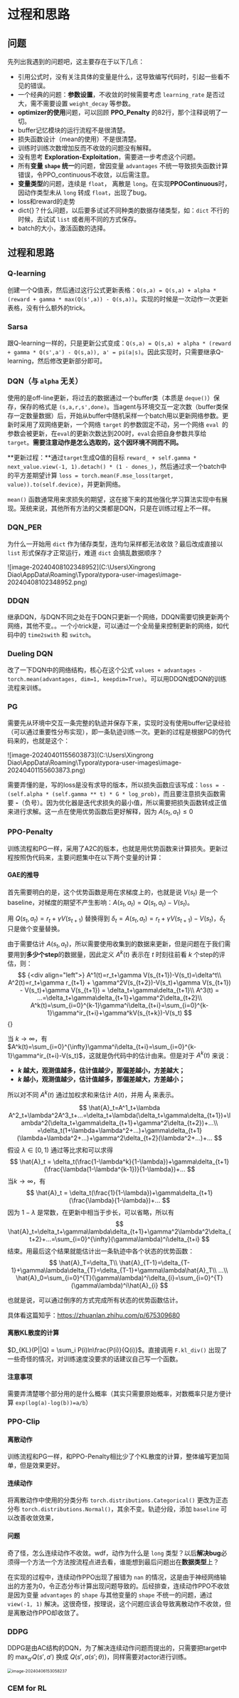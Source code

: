 # 过程和思路

## 问题

先列出我遇到的问题吧，这主要存在于以下几点：

- 引用公式时，没有关注具体的变量是什么，这导致编写代码时，引起一些看不见的错误。
- 一个经典的问题：**参数设置**，不收敛的时候需要考虑 `learning_rate` 是否过大，需不需要设置 `weight_decay` 等参数。
- **optimizer的使用**问题，可以回顾 **PPO_Penalty** 的82行，那个注释说明了一切。
- buffer记忆模块的运行流程不是很清楚。
- 损失函数设计（mean的使用）不是很清楚。
- 训练时训练次数增加反而不收敛的问题没有解释。
- 没有思考 **Exploration-Exploitation**，需要进一步考虑这个问题。
- 所有**变量 `shape` 统一**的问题，曾因变量 `advantages` 不统一导致损失函数计算错误，令PPO_continuous不收敛，以后需注意。
- **变量类型**的问题，连续是 `float`， 离散是 `long`。在实现**PPOContinuous**时，因动作类型未从 `long` 转成 `float`，出现了bug。
- loss和reward的走势
- dict{}？什么问题，以后要多试试不同种类的数据存储类型，如：`dict` 不行的时候，去试试 `list` 或者用不同的方式保存。
- batch的大小，激活函数的选择。

## 过程和思路

### Q-learning

创建一个Q值表，然后通过这行公式更新表格：`Q(s,a) = Q(s,a) + alpha * (reward + gamma * max(Q(s',a)) - Q(s,a))`。实现的时候是一次动作一次更新表格，没有什么额外的trick。

### Sarsa

跟Q-learning一样的，只是更新公式变成：`Q(s,a) = Q(s,a) + alpha * (reward + gamma * Q(s',a') - Q(s,a)), a' = pi(a|s)`。因此实现时，只需要继承Q-learning，然后修改更新部分即可。

### DQN（与 `alpha` 无关）

使用的是off-line更新，将过去的数据通过一个buffer类（本质是 `deque()`）保存，保存的格式是 `(s,a,r,s',done)`。当agent与环境交互一定次数（buffer类保存一定数量数据）后，开始从buffer中随机采样一个batch用以更新网络参数。更新时采用了双网络更新，一个网络 `target` 的参数固定不动，另一个网络 `eval `的参数会被更新，在`eval`的更新次数达到200时，`eval`会把自身参数共享给`target`。**需要注意动作是怎么选取的，这个因环境不同而不同。**

**更新过程：**通过`target`生成Q值的目标 `reward_ + self.gamma * next_value.view(-1, 1).detach() * (1 - dones_)`，然后通过求一个batch中的平方差期望计算 `loss = torch.mean(F.mse_loss(target, value)).to(self.device)`，并更新网络。

`mean()` 函数通常用来求损失的期望，这在接下来的其他强化学习算法实现中有展现。笼统来说，其他所有方法的父类都是DQN，只是在训练过程上不一样。

### DQN_PER

为什么一开始用 `dict` 作为储存类型，连均匀采样都无法收敛？最后改成直接以 `list` 形式保存才正常运行，难道 `dict` 会搞乱数据顺序？

![image-20240408102348952](C:\Users\Xingrong Diao\AppData\Roaming\Typora\typora-user-images\image-20240408102348952.png)

### DDQN

继承DQN，与DQN不同之处在于DQN只更新一个网络，DDQN需要切换更新两个网络，其他不变。。一个小trick是，可以通过一个全局量来控制更新的网络，如代码中的 `time2swith` 和 `switch`。

### Dueling DQN

改了一下DQN中的网络结构，核心在这个公式 `values + advantages - torch.mean(advantages, dim=1, keepdim=True)`。可以用DDQN或DQN的训练流程来训练。

### PG

需要先从环境中交互一条完整的轨迹并保存下来，实现时没有使用buffer记录经验（可以通过重要性分布实现），即一条轨迹训练一次。更新的过程是根据PG的伪代码来的，也就是这个：

![image-20240401155603873](C:\Users\Xingrong Diao\AppData\Roaming\Typora\typora-user-images\image-20240401155603873.png)

需要弄懂的是，写的loss是没有求导的版本，所以损失函数应该写成：`loss = - (self.alpha * (self.gamma ** t) * G * log_prob)`，而且要注意损失函数需要 **-**（负号）。因为优化器是迭代求损失的最小值，所以需要把损失函数转成正值来进行求解。这一点在使用优势函数后更好解释，因为 $A(s_t,a_t)\leq0$

### PPO-Penalty

训练流程和PG一样，采用了A2C的版本，也就是用优势函数来计算损失。更新过程按照伪代码来，主要问题集中在以下两个变量的计算：

#### GAE的推导

首先需要明白的是，这个优势函数是用在求梯度上的，也就是说 $V(s_t)$ 是一个baseline，对梯度的期望不产生影响：$A(s_t,a_t)=Q(s_t,a_t)-V(s_t)$。

用 $Q(s_t,a_t)=r_t+\gamma V(s_{t+1})$ 替换得到 $\delta_t=A(s_t,a_t)=r_t+\gamma V(s_{t+1})-V(s_t)$，$\delta_t$ 只是做个变量替换。

由于需要估计 $A(s_t,a_t)$，所以需要使用收集到的数据来更新，但是问题在于我们需要用到**多少个step**的数据量，因此定义 $A^k(t)$ 表示在 $t$ 时刻往前看 $k$ 个step的评估，则：
$$ {<div align="left">}
A^1(t)=r_t+\gamma V(s_{t+1})-V(s_t)=\delta^t\\
A^2(t)=r_t+\gamma r_{t+1} + \gamma^2V(s_{t+2})-V(s_t)+\gamma V(s_{t+1}) - V(s_t)+\gamma V(s_{t+1}) = \delta_t+\gamma\delta_{t+1}\\
A^3(t) = ...=\delta_t+\gamma\delta_{t+1}+\gamma^2\delta_{t+2}\\
A^k(t)=\sum_{i=0}^{k-1}\gamma^i\delta_{t+i}=\sum_{i=0}^{k-1}\gamma^ir_{t+i}+\gamma^kV(s_{t+k})-V(s_t)
$$ {</div>}


当 $k\rightarrow \infty$，有 $A^k(t)=\sum_{i=0}^{\infty}\gamma^i\delta_{t+i}=\sum_{i=0}^{k-1}\gamma^ir_{t+i}-V(s_t)$，这就是伪代码中的估计由来。但是对于 $A^k(t)$ 来说：

- **$k$ 越大，观测值越多，估计值越少，那偏差越小，方差越大；**
- **$k$ 越小，观测值越少，估计值越多，那偏差越大，方差越小；**

所以对不同 $A^k(t)$ 通过加权求和来估计 $A(t)$，并用 $\hat{A}_t$ 来表示。
$$
\hat{A}_t=A^1_t+\lambda A^2_t+\lambda^2A^3_t+...=\delta_t+\lambda(\delta_t+\gamma\delta_{t+1})+\lambda^2(\delta_t+\gamma\delta_{t+1}+\gamma^2\delta_{t+2})+...\\
=\delta_t(1+\lambda+\lambda^2+...)+\gamma\delta_{t+1}(\lambda+\lambda^2+...)+\gamma^2\delta_{t+2}(\lambda^2+...)+...
$$
假设 $\lambda\in[0,1)$ 通过等比求和可以求得
$$
\hat{A}_t = \delta_t(\frac{1-\lambda^k}{1-\lambda})+\gamma\delta_{t+1}(\frac{\lambda(1-\lambda^{k-1})}{1-\lambda})+...
$$
当$k\rightarrow \infty$，有
$$
\hat{A}_t = \delta_t(\frac{1}{1-\lambda})+\gamma\delta_{t+1}(\frac{\lambda}{1-\lambda})+...
$$
因为 $1-\lambda$ 是常数，在更新中相当于步长，可以省略，所以有
$$
\hat{A}_t=\delta_t+\gamma\lambda\delta_{t+1}+\gamma^2\lambda^2\delta_{t+2}+...=\sum_{i=0}^{\infty}(\gamma\lambda)^i\delta_{t+i}
$$
结束。用最后这个结果就能估计出一条轨迹中各个状态的优势函数：
$$
\hat{A}_T=\delta_T\\
\hat{A}_{T-1}=\delta_{T-1}+\gamma\lambda\delta_{T}=\delta_{T-1}+\gamma\lambda\hat{A}_T\\
...\\
\hat{A}_0=\sum_{i=0}^{T}(\gamma\lambda)^i\delta_{i}=\sum_{i=0}^{T}(\gamma\lambda)^i\hat{A}_{i}
$$


也就是说，可以通过倒序的方式完成所有状态的优势函数估计。

具体看这篇知乎：https://zhuanlan.zhihu.com/p/675309680

#### 离散KL散度的计算

$D_{KL}(P||Q) = \sum_i P(i)ln\frac{P(i)}{Q(i)}$。直接调用 `F.kl_div()` 出现了一些奇怪的情况，对训练速度没要求的话建议自己写一个函数。

#### 注意事项

需要弄清楚哪个部分用的是什么概率（其实只需要原始概率，对数概率只是方便计算 `exp(log(a)-log(b))=a/b`）

### PPO-Clip

#### 离散动作

训练流程和PG一样，和PPO-Penalty相比少了个KL散度的计算，整体编写更加简单，但是效果更好。

#### 连续动作

将离散动作中使用的分类分布 `torch.distributions.Categorical()` 更改为正态分布 `torch.distributions.Normal()`，其余不变。轨迹分段，添加 `baseline` 可以改善收敛效果，

#### 问题

奇了怪，怎么连续动作不收敛。wdf，动作为什么是 `long` 类型？以后**解决bug**必须得一个方法一个方法按流程点进去看，谁能想到最后问题出在**数据类型**上？

在实现的过程中，连续动作PPO出现了报错为 `nan` 的情况，这是由于神经网络输出的方差为0，令正态分布计算出现问题导致的。后经排查，连续动作PPO不收敛是因为变量 `advantages` 的 `shape` 与其他变量的 `shape` 不统一的问题，通过 `view(-1, 1)` 解决。这很奇怪，按理说，这个问题应该会导致离散动作不收敛，但是离散动作PPO却收敛了。

### DDPG

DDPG是由AC结构的DQN，为了解决连续动作问题而提出的，只需要把target中的 $\max_{a'}Q(s',a')$ 换成 $Q(s',a(s';\theta))$，同样需要对actor进行训练。

<img src="C:\Users\Xingrong Diao\AppData\Roaming\Typora\typora-user-images\image-20240406153058237.png" alt="image-20240406153058237" style="zoom:65%;" />

### CEM for RL

